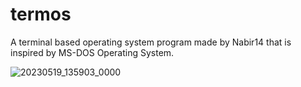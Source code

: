# termos
A terminal based operating system program made by Nabir14 that is inspired by MS-DOS Operating System.

![20230519_135903_0000](https://github.com/Nabir14/termos/assets/82253045/e97afed8-0a41-4d13-abea-36c5fa254894)
